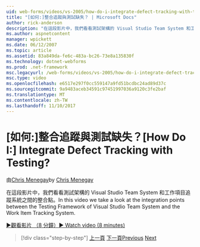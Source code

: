 ```yaml
---
uid: web-forms/videos/vs-2005/how-do-i-integrate-defect-tracking-with-testing
title: "[如何:]整合追蹤與測試缺失？ | Microsoft Docs"
author: rick-anderson
description: "在這段影片中，我們看看測試架構的 Visual Studio Team System 和工作項目追蹤系統之間的整合點。"
ms.author: aspnetcontent
manager: wpickett
ms.date: 06/12/2007
ms.topic: article
ms.assetid: 83a849da-fe6c-483a-bc26-73e8a135830f
ms.technology: dotnet-webforms
ms.prod: .net-framework
msc.legacyurl: /web-forms/videos/vs-2005/how-do-i-integrate-defect-tracking-with-testing
msc.type: video
ms.openlocfilehash: e6517e297f0cc559147a9fd51bcdbc24ad89d37c
ms.sourcegitcommit: 9a9483aceb34591c97451997036a9120c3fe2baf
ms.translationtype: MT
ms.contentlocale: zh-TW
ms.lasthandoff: 11/10/2017
---
```

<a name="how-do-i-integrate-defect-tracking-with-testing"></a><span data-ttu-id="1deb5-104">[如何:]整合追蹤與測試缺失？</span><span class="sxs-lookup"><span data-stu-id="1deb5-104">[How Do I:] Integrate Defect Tracking with Testing?</span></span>
====================
<span data-ttu-id="1deb5-105">由[Chris Menegay](https://twitter.com/CMenegay)</span><span class="sxs-lookup"><span data-stu-id="1deb5-105">by [Chris Menegay](https://twitter.com/CMenegay)</span></span>

<span data-ttu-id="1deb5-106">在這段影片中，我們看看測試架構的 Visual Studio Team System 和工作項目追蹤系統之間的整合點。</span><span class="sxs-lookup"><span data-stu-id="1deb5-106">In this video we take a look at the integration points between the Testing Framework of Visual Studio Team System and the Work Item Tracking System.</span></span>

[<span data-ttu-id="1deb5-107">&#9654;觀看影片 （8 分鐘）</span><span class="sxs-lookup"><span data-stu-id="1deb5-107">&#9654; Watch video (8 minutes)</span></span>](https://channel9.msdn.com/Blogs/ASP-NET-Site-Videos/how-do-i-integrate-defect-tracking-with-testing)

>[!div class="step-by-step"]
<span data-ttu-id="1deb5-108">[上一頁](the-effects-of-viewstate.md)
[下一頁](how-do-i-create-my-own-bug-work-item.md)</span><span class="sxs-lookup"><span data-stu-id="1deb5-108">[Previous](the-effects-of-viewstate.md)
[Next](how-do-i-create-my-own-bug-work-item.md)</span></span>
